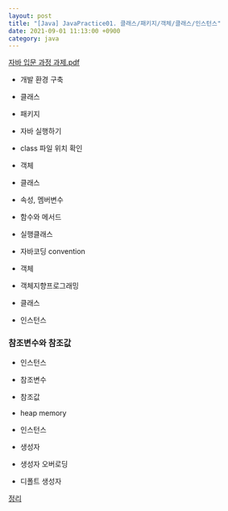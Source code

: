 ```yaml
---
layout: post
title: "[Java] JavaPractice01. 클래스/패키지/객체/클래스/인스턴스"
date: 2021-09-01 11:13:00 +0900
category: java
---
```

[자바 입문 과정 과제.pdf](https://s3-us-west-2.amazonaws.com/secure.notion-static.com/3f6fe61d-563b-401b-9c8e-c3ac77b53252/자바_입문_과정_과제.pdf)

- 개발 환경 구축
- 클래스
- 패키지
- 자바 실행하기
- class 파일 위치 확인

- 객체
- 클래스
- 속성, 멤버변수
- 함수와 메서드
- 실행클래스
- 자바코딩 convention

- 객체
- 객체지향프로그래밍
- 클래스
- 인스턴스

### 참조변수와 참조값

- 인스턴스
- 참조변수
- 참조값
- heap memory

- 인스턴스
- 생성자
- 생성자 오버로딩
- 디폴트 생성자

[정리](https://www.notion.so/Java_Practice_01-2021-08-18-7a1a80e2ce344a4f85f0db6a58c29f01)